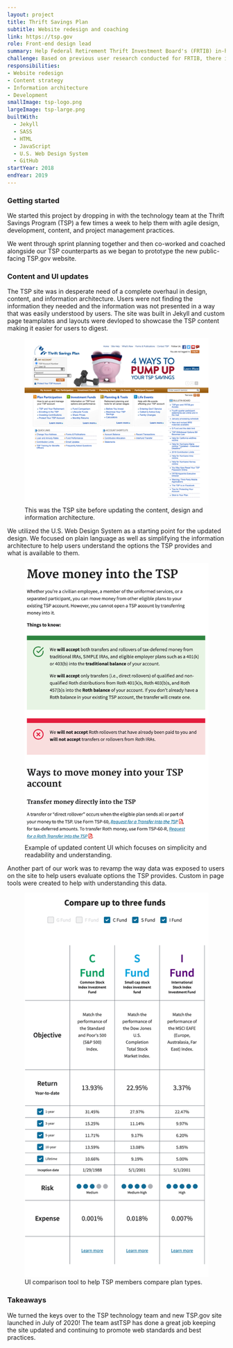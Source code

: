 ```yaml
---
layout: project
title: Thrift Savings Plan
subtitle: Website redesign and coaching
link: https://tsp.gov
role: Front-end design lead
summary: Help Federal Retirement Thrift Investment Board's (FRTIB) in-house team develop additional capabilities around user-centered design, research, content, and development, inclusive of agile project management
challenge: Based on previous user research conducted for FRTIB, there is a gap between how information is currently organized on TSP.gov and what users need from the site to make informed retirement decisions. FRTIB wants users to be able to easily find and understand the retirement services they offer, ensuring that users are taking full advantage of the retirement benefits being provided to them. Additionally, FRTIB believes that the site would reach more users if it was mobile-friendly.
responsibilities:
- Website redesign
- Content strategy
- Information architecture
- Development
smallImage: tsp-logo.png
largeImage: tsp-large.png
builtWith:
  - Jekyll
  - SASS
  - HTML
  - JavaScript
  - U.S. Web Design System
  - GitHub
startYear: 2018
endYear: 2019
---
```


### Getting started

We started this project by dropping in with the technology team at the Thrift Savings Program (TSP) a few times a week to help them with agile design, development, content, and project management practices. 

We went through sprint planning together and then co-worked and coached alongside our TSP counterparts as we began to prototype the new public-facing TSP.gov website. 

### Content and UI updates

The TSP site was in desperate need of a complete overhaul in design, content, and information architecture. Users were not finding the information they needed and the information was not presented in a way that was easily understood by users. The site was built in Jekyll and custom page teamplates and layouts were devloped to showcase the TSP content making it easier for users to digest. 

<figure>
<img src="/assets/images/projects/tsp-old.png"/>
<figcaption>This was the TSP site before updating the content, design and information architecture.</figcaption>
</figure>

We utilized the U.S. Web Design System as a starting point for the updated design. We focused on plain language as well as simplifying the information architecture to help users understand the options the TSP provides and what is available to them. 

<figure>
<img src="/assets/images/projects/tsp-move-money.png"/>
<figcaption>Example of updated content UI which focuses on simplicity and readability and understanding.</figcaption>
</figure>

Another part of our work was to revamp the way data was exposed to users on the site to help users evaluate options the TSP provides. Custom in page tools were created to help with understanding this data. 
 

<figure>
<img src="/assets/images/projects/tsp-compare-funds.png"/>
<figcaption>UI comparison tool to help TSP members compare plan types.</figcaption>
</figure>

### Takeaways

We turned the keys over to the TSP technology team and new TSP.gov site launched in July of 2020! The team astTSP has done a great job keeping the site updated and continuing to promote web standards and best practices. 
